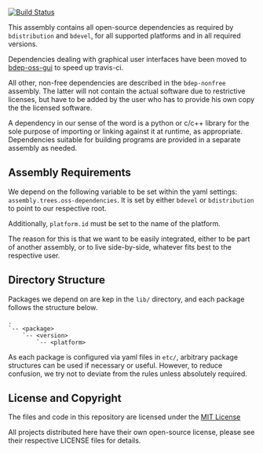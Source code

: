 [![Build Status](https://travis-ci.org/Byron/bdep-oss.svg?branch=master)](https://travis-ci.org/Byron/bdep-oss)

This assembly contains all open-source dependencies as required by `bdistribution` and `bdevel`, for all supported platforms and in all required versions.

Dependencies dealing with graphical user interfaces have been moved to [bdep-oss-gui](https://github.com/Byron/bdep-oss-gui) to speed up travis-ci.

All other, non-free dependencies are described in the `bdep-nonfree` assembly. The latter will not contain the actual software due to restrictive licenses, but have to be added by the user who has to provide his own copy the the licensed software.

A dependency in our sense of the word is a python or c/c++ library for the sole purpose of importing or linking against it at runtime, as appropriate. Dependencies suitable for building programs are provided in a separate assembly as needed.

## Assembly Requirements

We depend on the following variable to be set within the yaml settings: `assembly.trees.oss-dependencies`. It is set by either `bdevel` or `bdistribution` to point to our respective root.

Additionally, `platform.id` must be set to the name of the platform.

The reason for this is that we want to be easily integrated, either to be part of another assembly, or to live side-by-side, whatever fits best to the respective user.

## Directory Structure

Packages we depend on are kep in the `lib/` directory, and each package follows the structure below.

```
.
`-- <package>
    `-- <version>
        `-- <platform>
```

As each package is configured via yaml files in `etc/`, arbitrary package structures can be used if necessary or useful. However, to reduce confusion, we try not to deviate from the rules unless absolutely required.

## License and Copyright

The files and code in this repository are licensed under the [MIT License](http://opensource.org/licenses/MIT)

All projects distributed here have their own open-source license, please see their respective LICENSE files for details.